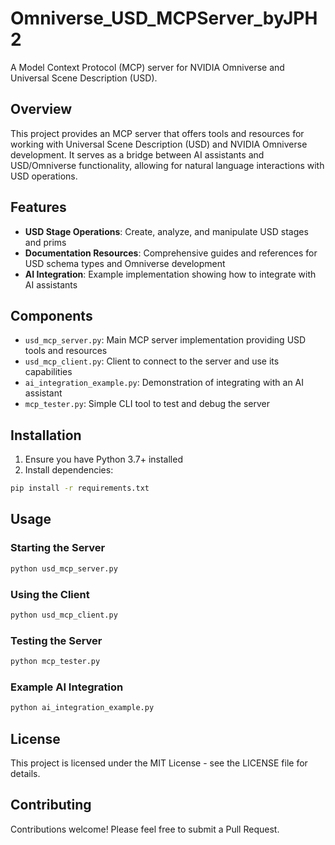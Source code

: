 # Omniverse_USD_MCPServer_byJPH2

A Model Context Protocol (MCP) server for NVIDIA Omniverse and Universal Scene Description (USD).

## Overview

This project provides an MCP server that offers tools and resources for working with Universal Scene Description (USD) and NVIDIA Omniverse development. It serves as a bridge between AI assistants and USD/Omniverse functionality, allowing for natural language interactions with USD operations.

## Features

- **USD Stage Operations**: Create, analyze, and manipulate USD stages and prims
- **Documentation Resources**: Comprehensive guides and references for USD schema types and Omniverse development
- **AI Integration**: Example implementation showing how to integrate with AI assistants

## Components

- `usd_mcp_server.py`: Main MCP server implementation providing USD tools and resources
- `usd_mcp_client.py`: Client to connect to the server and use its capabilities
- `ai_integration_example.py`: Demonstration of integrating with an AI assistant
- `mcp_tester.py`: Simple CLI tool to test and debug the server

## Installation

1. Ensure you have Python 3.7+ installed
2. Install dependencies:

```bash
pip install -r requirements.txt
```

## Usage

### Starting the Server

```bash
python usd_mcp_server.py
```

### Using the Client

```bash
python usd_mcp_client.py
```

### Testing the Server

```bash
python mcp_tester.py
```

### Example AI Integration

```bash
python ai_integration_example.py
```

## License

This project is licensed under the MIT License - see the LICENSE file for details.

## Contributing

Contributions welcome! Please feel free to submit a Pull Request.
